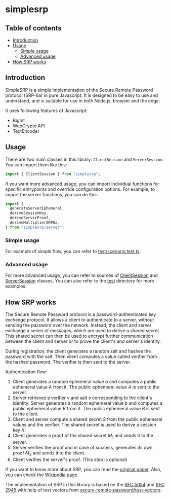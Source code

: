 # simplesrp

## Table of contents

- [Introduction](#introduction)
- [Usage](#usage)
  - [Simple usage](#simple-usage)
  - [Advanced usage](#advanced-usage)
- [How SRP works](#how-srp-works)

## Introduction

SimpleSRP is a simple implementation of the Secure Remote Password protocol (SRP-6a) in pure Javascript. It is designed to be easy to use and understand, and is suitable for use in both Node.js, browser and the edge.

It uses following features of Javascript:

- BigInt
- WebCrypto API
- TextEncoder

## Usage

There are two main classes in this library: `ClientSession` and `ServerSession`. You can import them like this:

```javascript
import { ClientSession } from "simplesrp";
```

If you want more advanced usage, you can import individual functions for specific entrypoints and override configuration options. For example, to import the server functions, you can do this:

```javascript
import {
  generateServerEphemeral,
  deriveSessionKey,
  deriveServerProof,
  deriveMultiplierSRP6a,
} from "simplesrp/server";
```

### Simple usage

For example of simple flow, you can refer to [test/scenario.test.ts](test/scenario.spec.ts).

### Advanced usage

For more advanced usage, you can refer to sources of [ClientSession](src/client.ts) and [ServerSession](src/server.ts) classes. You can also refer to the [test](test) directory for more examples.

## How SRP works

The Secure Remote Password protocol is a password-authenticated key exchange protocol. It allows a client to authenticate to a server, without sending the password over the network. Instead, the client and server exchange a series of messages, which are used to derive a shared secret. This shared secret can then be used to encrypt further communication between the client and server or to prove the client's and server's identity.

During registration, the client generates a random salt and hashes the password with the salt. Then client computes a value called verifier from the hashed password. The verifier is then sent to the server.

Authentication flow:

1. Client generates a random ephemeral value $a$ and computes a public ephemeral value $A$ from it. The public ephemeral value $A$ is sent to the server.
2. Server retrieves a verifier $v$ and salt $s$ corresponding to the client's identity. Server generates a random ephemeral value $b$ and computes a public ephemeral value $B$ from it. The public ephemeral value $B$ is sent to the client.
3. Client and server compute a shared secret $S$ from the public ephemeral values and the verifier. The shared secret is used to derive a session key $K$.
4. Client generates a proof of the shared secret $M_1$ and sends it to the server.
5. Server verifies the proof and in case of success, generates its own proof $M_2$ and sends it to the client.
6. Client verifies the server's proof. (This step is optional)

If you want to know more about SRP, you can read the [original paper](http://srp.stanford.edu/). Also, you can check the [Wikipedia page](https://en.wikipedia.org/wiki/Secure_Remote_Password_protocol).

The implementation of SRP in this library is based on the [RFC 5054](https://datatracker.ietf.org/doc/html/rfc5054) and [RFC 2945](https://datatracker.ietf.org/doc/html/rfc2945) with help of test vectors from [secure-remote-password/test-vectors](https://github.com/secure-remote-password/test-vectors).
